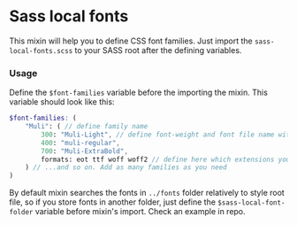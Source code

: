 # Sass local fonts
This mixin will help you to define CSS font families. Just import the `sass-local-fonts.scss` to your SASS root after the defining variables.
### Usage
Define the `$font-families` variable before the importing the mixin. This variable should look like this:
```scss
$font-families: (
    "Muli": ( // define family name
        300: "Muli-Light", // define font-weight and font file name without extension
        400: "muli-regular",
        700: "Muli-ExtraBold",
        formats: eot ttf woff woff2 // define here which extensions you have; default eot ttf woff woff2
    ) // ...and so on. Add as many families as you need
)
```
By default mixin searches the fonts in `../fonts` folder relatively to style root file, so if you store fonts in another folder, just define the `$sass-local-font-folder` variable before mixin's import.
Check an example in repo.
